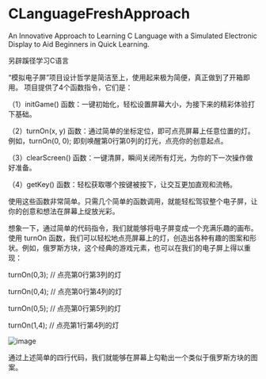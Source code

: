 # CLanguageFreshApproach
An Innovative Approach to Learning C Language with a Simulated Electronic Display to Aid Beginners in Quick Learning.

另辟蹊径学习C语言

“模拟电子屏”项目设计哲学是简洁至上，使用起来极为简便，真正做到了开箱即用。 
项目提供了4个函数指令，它们是：

（1）initGame() 函数：一键初始化，轻松设置屏幕大小，为接下来的精彩体验打下基础。

（2）turnOn(x, y) 函数：通过简单的坐标定位，即可点亮屏幕上任意位置的灯。例如，turnOn(0, 0); 即刻唤醒第0行第0列的灯光，点亮你的创意起点。

（3）clearScreen() 函数：一键清屏，瞬间关闭所有灯光，为你的下一次操作做好准备。

（4）getKey() 函数：轻松获取哪个按键被按下，让交互更加直观和流畅。

使用这些函数非常简单。只需几个简单的函数调用，就能轻松驾驭整个电子屏，让你的创意和想法在屏幕上绽放光彩。

想象一下，通过简单的代码指令，我们就能够将电子屏变成一个充满乐趣的画布。
使用 turnOn 函数，我们可以轻松地点亮屏幕上的灯，创造出各种有趣的图案和形状。例如，俄罗斯方块，这个经典的游戏元素，也可以在我们的电子屏上得以重现：


turnOn(0,3); // 点亮第0行第3列的灯   

turnOn(0,4); // 点亮第0行第4列的灯    

turnOn(0,5); // 点亮第0行第5列的灯    

turnOn(1,4); // 点亮第1行第4列的灯


![image](https://github.com/user-attachments/assets/bc46f263-186f-4303-8d24-58396c599bdf)

通过上述简单的四行代码，我们就能够在屏幕上勾勒出一个类似于俄罗斯方块的图案。
